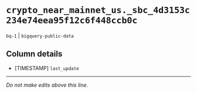 # `crypto_near_mainnet_us._sbc_4d3153c234e74eea95f12c6f448ccb0c`
`bq-1` | `bigquery-public-data`

## Column details
* [TIMESTAMP] `last_update`

-------------------------------------------------------------------------------
*Do not make edits above this line.*
